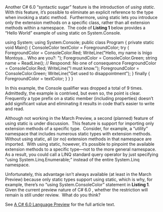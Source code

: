 

Another C# 6.0 “syntactic sugar” feature is the introduction of _using_ _static_.  With this feature, it’s possible to eliminate an explicit reference to the type when invoking a static method.  Furthermore, using static lets you introduce only the extension methods on a specific class, rather than all extension methods within a namespace.  The code of **Listing 1** below provides a “Hello World” example of using static on System.Console.

using System;
using System.Console;
public class Program
{
    private static void Main()
    {
        ConsoleColor textColor = ForegroundColor;
        try
        {
            ForegroundColor = ConsoleColor.Red;
            WriteLine("Hello, my name is Inigo Montoya...  Who are you?: ");
            ForegroundColor = ConsoleColor.Green;
            string name = ReadLine(); // Respoond: No one of consequence
            ForegroundColor = ConsoleColor.Red;
            WriteLine("I must know.");
            ForegroundColor = ConsoleColor.Green;
            WriteLine("Get used to disappointment");
        }
        finally
        {
            ForegroundColor = textColor;
        }
    }
}

In this example, the Console qualifier was dropped a total of 9 times.  Admittedly, the example is contrived, but even so, the point is clear.  Frequently a type prefix on a static member (including properties) doesn’t add significant value and eliminating it results in code that’s easier to write and read.

Although not working in the March Preview, a second (planned) feature of using static is under discussion.  This feature is support for importing only extension methods of a specific type.  Consider, for example, a “utility” namespace that includes numerous static types with extension methods.  Without using static, all (or no) extension methods in that namespace are imported.  With using static, however, it’s possible to pinpoint the available extension methods to a specific type—not to the more general namespace.  As a result, you could call a LINQ standard query operator by just specifying “using System.Linq.Enumerable;” instead of the entire System.Linq namespace.

Unfortunately, this advantage isn’t always available (at least in the March Preview) because only static types support using static, which is why, for example, there’s no “using System.ConsoleColor” statement in **Listing 1**.  Given the current preview nature of C# 6.0 , whether the restriction will remain is still under review.  What do you think?

See [A C# 6.0 Language Preview](https://msdn.microsoft.com/en-us/magazine/dn683793.aspx) for the full article text.
